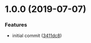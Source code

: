 # 1.0.0 (2019-07-07)


### Features

* initial commit ([3411dc8](https://github.com/ryaninvents/ceci-hook/commit/3411dc8))
